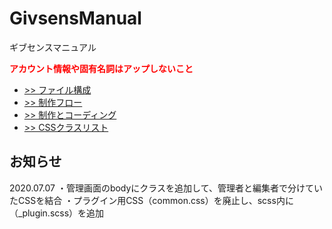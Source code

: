# GivsensManual
ギブセンスマニュアル

<span style="color: red; ">**アカウント情報や固有名詞はアップしないこと**</span>
* [>> ファイル構成](/ファイルセット.md)
* [>> 制作フロー](/制作フロー.md)
* [>> 制作とコーディング](/制作とコーディング.md)
* [>> CSSクラスリスト](/CSSクラスリスト.md)



## お知らせ
2020.07.07
・管理画面のbodyにクラスを追加して、管理者と編集者で分けていたCSSを結合
・プラグイン用CSS（common.css）を廃止し、scss内に（_plugin.scss）を追加